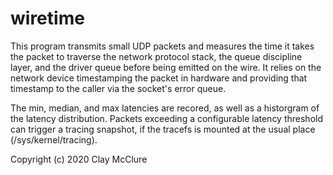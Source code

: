# wiretime

This program transmits small UDP packets and measures the time it takes
the packet to traverse the network protocol stack, the queue discipline
layer, and the driver queue before being emitted on the wire. It relies
on the network device timestamping the packet in hardware and providing
that timestamp to the caller via the socket's error queue.

The min, median, and max latencies are recored, as well as a historgram
of the latency distribution. Packets exceeding a configurable latency
threshold can trigger a tracing snapshot, if the tracefs is mounted at
the usual place (/sys/kernel/tracing).

Copyright (c) 2020 Clay McClure
